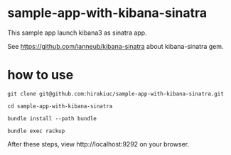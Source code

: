 sample-app-with-kibana-sinatra
==============================

This sample app launch kibana3 as sinatra app.

See https://github.com/ianneub/kibana-sinatra about kibana-sinatra gem.

# how to use

```
git clone git@github.com:hirakiuc/sample-app-with-kibana-sinatra.git

cd sample-app-with-kibana-sinatra

bundle install --path bundle

bundle exec rackup
```

After these steps, view http://localhost:9292 on your browser.


